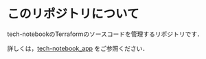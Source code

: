 # このリポジトリについて

tech-notebookのTerraformのソースコードを管理するリポジトリです．

詳しくは，[tech-notebook_app](https://github.com/Hiroki-IT/tech-notebook_app) をご参照ください．